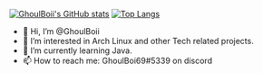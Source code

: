 [![GhoulBoii's GitHub stats](https://github-readme-stats.vercel.app/api?username=ghoulboii&show_icons=true&theme=midnight-purple)](https://github.com/anuraghazra/github-readme-stats)
[![Top Langs](https://github-readme-stats.vercel.app/api/top-langs/?username=ghoulboii&theme=midnight-purple)](https://github.com/anuraghazra/github-readme-stats)

- 👋 Hi, I’m @GhoulBoii
- 👀 I’m interested in Arch Linux and other Tech related projects.
- 🌱 I’m currently learning Java.
- 📫 How to reach me: GhoulBoi69#5339 on discord

<!---
GhoulBoii/GhoulBoii is a ✨ special ✨ repository because its `README.md` (this file) appears on your GitHub profile.
You can click the Preview link to take a look at your changes.
--->
